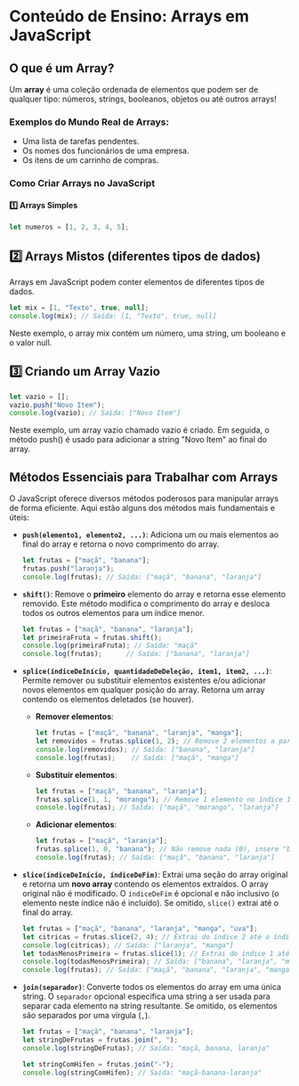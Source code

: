 # Conteúdo de Ensino: Arrays em JavaScript

## O que é um Array?

Um **array** é uma coleção ordenada de elementos que podem ser de qualquer tipo: números, strings, booleanos, objetos ou até outros arrays!

### Exemplos do Mundo Real de Arrays:
- Uma lista de tarefas pendentes.
- Os nomes dos funcionários de uma empresa.
- Os itens de um carrinho de compras.

### Como Criar Arrays no JavaScript

#### 1️⃣ Arrays Simples

```javascript
let numeros = [1, 2, 3, 4, 5];
```

## 2️⃣ Arrays Mistos (diferentes tipos de dados)

Arrays em JavaScript podem conter elementos de diferentes tipos de dados.

```javascript
let mix = [1, "Texto", true, null];
console.log(mix); // Saída: [1, "Texto", true, null]
```
Neste exemplo, o array mix contém um número, uma string, um booleano e o valor null.

## 3️⃣ Criando um Array Vazio

```javascript
let vazio = [];
vazio.push("Novo Item");
console.log(vazio); // Saída: ["Novo Item"]
```

Neste exemplo, um array vazio chamado vazio é criado. Em seguida, o método push() é usado para adicionar a string "Novo Item" ao final do array.

## Métodos Essenciais para Trabalhar com Arrays

O JavaScript oferece diversos métodos poderosos para manipular arrays de forma eficiente. Aqui estão alguns dos métodos mais fundamentais e úteis:

* **`push(elemento1, elemento2, ...)`**: Adiciona um ou mais elementos ao final do array e retorna o novo comprimento do array.

    ```javascript
    let frutas = ["maçã", "banana"];
    frutas.push("laranja");
    console.log(frutas); // Saída: ["maçã", "banana", "laranja"]
    ```

* **`shift()`**: Remove o **primeiro** elemento do array e retorna esse elemento removido. Este método modifica o comprimento do array e desloca todos os outros elementos para um índice menor.

    ```javascript
    let frutas = ["maçã", "banana", "laranja"];
    let primeiraFruta = frutas.shift();
    console.log(primeiraFruta); // Saída: "maçã"
    console.log(frutas);      // Saída: ["banana", "laranja"]
    ```

* **`splice(índiceDeInício, quantidadeDeDeleção, item1, item2, ...)`**: Permite remover ou substituir elementos existentes e/ou adicionar novos elementos em qualquer posição do array. Retorna um array contendo os elementos deletados (se houver).

    * **Remover elementos**:
        ```javascript
        let frutas = ["maçã", "banana", "laranja", "manga"];
        let removidos = frutas.splice(1, 2); // Remove 2 elementos a partir do índice 1
        console.log(removidos); // Saída: ["banana", "laranja"]
        console.log(frutas);    // Saída: ["maçã", "manga"]
        ```

    * **Substituir elementos**:
        ```javascript
        let frutas = ["maçã", "banana", "laranja"];
        frutas.splice(1, 1, "morango"); // Remove 1 elemento no índice 1 e insere "morango"
        console.log(frutas); // Saída: ["maçã", "morango", "laranja"]
        ```

    * **Adicionar elementos**:
        ```javascript
        let frutas = ["maçã", "laranja"];
        frutas.splice(1, 0, "banana"); // Não remove nada (0), insere "banana" no índice 1
        console.log(frutas); // Saída: ["maçã", "banana", "laranja"]
        ```

* **`slice(índiceDeInício, índiceDeFim)`**: Extrai uma seção do array original e retorna um **novo array** contendo os elementos extraídos. O array original não é modificado. O `índiceDeFim` é opcional e não inclusivo (o elemento neste índice não é incluído). Se omitido, `slice()` extrai até o final do array.

    ```javascript
    let frutas = ["maçã", "banana", "laranja", "manga", "uva"];
    let citricas = frutas.slice(2, 4); // Extrai do índice 2 até o índice 3
    console.log(citricas); // Saída: ["laranja", "manga"]
    let todasMenosPrimeira = frutas.slice(1); // Extrai do índice 1 até o final
    console.log(todasMenosPrimeira); // Saída: ["banana", "laranja", "manga", "uva"]
    console.log(frutas); // Saída: ["maçã", "banana", "laranja", "manga", "uva"] (original não modificado)
    ```

* **`join(separador)`**: Converte todos os elementos do array em uma única string. O `separador` opcional especifica uma string a ser usada para separar cada elemento na string resultante. Se omitido, os elementos são separados por uma vírgula (`,`).

    ```javascript
    let frutas = ["maçã", "banana", "laranja"];
    let stringDeFrutas = frutas.join(", ");
    console.log(stringDeFrutas); // Saída: "maçã, banana, laranja"

    let stringComHifen = frutas.join("-");
    console.log(stringComHifen); // Saída: "maçã-banana-laranja"
    ```    